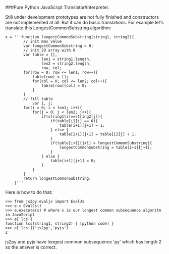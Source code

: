 ###Pure Python JavaScript Translator/Interpreter. 

Still under development prototypes are not fully finished and constructors are not implemented at all. But it can do basic translations. For example let's translate this LongestCommonSubstring algorithm:

    x = '''function longestCommonSubstring(string1, string2){
        	// init max value
        	var longestCommonSubstring = 0;
        	// init 2D array with 0
        	var table = [],
                    len1 = string1.length,
                    len2 = string2.length,
                    row, col;
        	for(row = 0; row <= len1; row++){
        		table[row] = [];
        		for(col = 0; col <= len2; col++){
        			table[row][col] = 0;
        		}
        	}
        	// fill table
                var i, j;
        	for(i = 0; i < len1; i++){
        		for(j = 0; j < len2; j++){
        			if(string1[i]==string2[j]){
        				if(table[i][j] == 0){
        					table[i+1][j+1] = 1;
        				} else {
        					table[i+1][j+1] = table[i][j] + 1;
        				}
        				if(table[i+1][j+1] > longestCommonSubstring){
        					longestCommonSubstring = table[i+1][j+1];
        				}
        			} else {
        				table[i+1][j+1] = 0;
        			}
        		}
        	}
        	return longestCommonSubstring;
        }'''
Here is how to do that:

    >>> from js2py.evaljs import EvalJs
    >>> e = EvalJs()
    >>> e.execute(x) # where x is our longest common subsequence algoritm in JavaScript
    >>> e['lcs']
    function lcs(string1, string2) { [python code] }
    >>> e['lcs']('js2py','pyjs')
    2 
js2py and pyjs have longest common subsequence 'py' which has length 2 so the answer is correct. 







